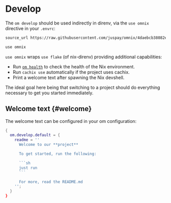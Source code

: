 # Develop

The `om develop` should be used indirectly in direnv, via the `use omnix` directive in your `.envrc`:

```sh
source_url https://raw.githubusercontent.com/juspay/omnix/4daebcb38082e0f933d6a25284948122ad3a507e/omnixrc 'sha256-6+bGgf1Dw9Ua/7aiFs7RyN8slHZeOsBCmNsIQ5nqHGM='

use omnix
```

`use omnix` wraps `use flake` (of nix-direnv) providing additional capabilities:

- Run [`om health`](health.md) to check the health of the Nix environment.
- Run `cachix use` automatically if the project uses cachix.
- Print a welcome text after spawning the Nix devshell.

The ideal goal here being that switching to a project should do everything necessary to get you started immediately.

## Welcome text {#welcome}

The welcome text can be configured in your om configuration:

```nix
{
  om.develop.default = {
    readme = ''
      Welcome to our **project**

      To get started, run the following:

      ```sh
      just run
      ```

      For more, read the README.md
    '';
  }
}
```
